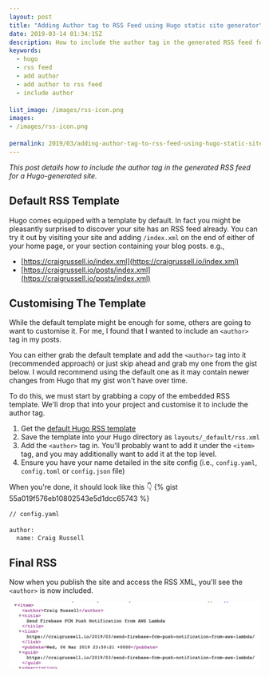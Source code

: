 ```yaml
---
layout: post
title: "Adding Author tag to RSS Feed using Hugo static site generator"
date: 2019-03-14 01:34:15Z
description: How to include the author tag in the generated RSS feed for a Hugo-generated site.
keywords:
  - hugo
  - rss feed
  - add author
  - add author to rss feed
  - include author

list_image: /images/rss-icon.png
images:
- /images/rss-icon.png

permalink: 2019/03/adding-author-tag-to-rss-feed-using-hugo-static-site-generator/
---
```


*This post details how to include the author tag in the generated RSS feed for a Hugo-generated site.*

## Default RSS Template
Hugo comes equipped with a template by default. In fact you might be pleasantly surprised to discover your site has an RSS feed already. You can try it out by visiting your site and adding `/index.xml` on the end of either of your home page, or your section containing your blog posts. e.g.,
  
  - [https://craigrussell.io/index.xml](https://craigrussell.io/index.xml)
  - [https://craigrussell.io/posts/index.xml](https://craigrussell.io/posts/index.xml)

## Customising The Template
While the default template might be enough for some, others are going to want to customise it. For me, I found that I wanted to include an `<author>` tag in my posts.

You can either grab the default template and add the `<author>` tag into it (recommended approach) or just skip ahead and grab my one from the gist below. I would recommend using the default one as it may contain newer changes from Hugo that my gist won't have over time.

To do this, we must start by grabbing a copy of the embedded RSS template. We'll drop that into your project and customise it to include the author tag.

1. Get the [default Hugo RSS template](https://gohugo.io/templates/rss/#the-embedded-rss-xml)
2. Save the template into your Hugo directory as `layouts/_default/rss.xml`
3. Add the `<author>` tag in. You'll probably want to add it under the `<item>` tag, and you may additionally want to add it at the top level.
4. Ensure you have your name detailed in the site config (i.e.,  `config.yaml`, `config.toml` or `config.json` file)

When you're done, it should look like this 👇
{% gist 55a019f576eb10802543e5d1dcc65743 %}


```
// config.yaml

author: 
  name: Craig Russell
```

## Final RSS
Now when you publish the site and access the RSS XML, you'll see the `<author>` is now included.

![RSS XML showing the included author tag](/images/author-tag-in-rss-xml.png)